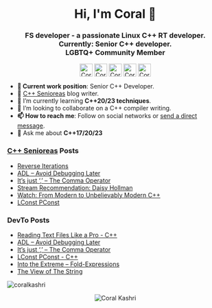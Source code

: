 <h1 align="center">Hi, I'm Coral 👋</h1>
<h3 align="center">FS developer - a passionate Linux C++ RT developer.<br>Currently: Senior C++ developer.<br>LGBTQ+ Community Member</h3>

<p align="center">
<a href="https://dev.to/coralkashri" target="blank"><img align="center" src="https://cdn.jsdelivr.net/npm/simple-icons@3.0.1/icons/dev-dot-to.svg" alt="Coral Kashri" height="30" width="30" /></a>
<a href="https://twitter.com/intent/user?&region=follow&screen_name=koralkashri&tw_p=followbutton" target="blank"><img align="center" src="https://cdn.jsdelivr.net/npm/simple-icons@3.0.1/icons/twitter.svg" alt="Coral Kashri" height="30" width="30" /></a>
<a href="https://www.linkedin.com/in/coral-kashri-330b41162/" target="blank"><img align="center" src="https://cdn.jsdelivr.net/npm/simple-icons@3.0.1/icons/linkedin.svg" alt="Coral Kashri" height="30" width="30" /></a>
<a href="https://stackoverflow.com/users/8038186" target="blank"><img align="center" src="https://cdn.jsdelivr.net/npm/simple-icons@3.0.1/icons/stackoverflow.svg" alt="Coral Kashri" height="30" width="30" /></a>
<a href="https://www.reddit.com/u/CoralKashri?utm_medium=android_app&utm_source=share" target="blank"><img align="center" src="https://cdn.jsdelivr.net/npm/simple-icons@3.0.1/icons/reddit.svg" alt="Coral Kashri" height="30" width="30" /></a>
</p>
<ul>
    <li><b>💼 Current work position</b>: Senior C++ Developer.</li>
    <li>🔭 <a href="https://cppsenioreas.wordpress.com/">C++ Senioreas</a> blog writer.</li>
    <li>🌱 I’m currently learning <b>C++20/23 techniques</b>.</li>
    <li>👯 I’m looking to collaborate on a C++ compiler writing.</li>
    <li><b>📫 How to reach me</b>: Follow on social networks or <a href="mailto:coralkashri@gmail.com">send a direct message</a>.</li>
    <li>💬 Ask me about <b>C++17/20/23</b></li>
</ul>

### [C++ Senioreas](https://cppsenioreas.wordpress.com/) Posts
<!-- CPP-SENIOREAS-POSTS:START -->
- [Reverse Iterations](https://cppsenioreas.wordpress.com/2025/01/01/reverse-iterations-cpp/)
- [ADL – Avoid Debugging Later](https://cppsenioreas.wordpress.com/2024/12/20/adl-avoid-debugging-later/)
- [It’s just ‘,’ – The Comma Operator](https://cppsenioreas.wordpress.com/2024/10/21/its-just-comma-the-comma-operator-cpp/)
- [Stream Recommendation: Daisy Hollman](https://cppsenioreas.wordpress.com/2024/10/08/stream-recommendation-daisy-hollman/)
- [Watch: From Modern to Unbelievably Modern C++](https://cppsenioreas.wordpress.com/2023/09/26/watch-from-modern-to-unbelievably-modern-c/)
- [LConst PConst](https://cppsenioreas.wordpress.com/2023/07/17/lconst-pconst/)
<!-- CPP-SENIOREAS-POSTS:END -->

### DevTo Posts
<!-- DevTo-POSTS:START -->
- [Reading Text Files Like a Pro - C++](https://dev.to/coralkashri/reading-text-files-like-a-pro-c-4l2)
- [ADL – Avoid Debugging Later](https://dev.to/coralkashri/adl-avoid-debugging-later-3dk1)
- [It’s just ‘,’ – The Comma Operator](https://dev.to/coralkashri/its-just-the-comma-operator-2667)
- [LConst PConst - C++](https://dev.to/coralkashri/lconst-pconst-bke)
- [Into the Extreme – Fold-Expressions](https://dev.to/coralkashri/into-the-extreme-fold-expressions-cfl)
- [The View of The String](https://dev.to/coralkashri/the-view-of-the-string-1895)
<!-- DevTo-POSTS:END -->

<!--<p>
         <img align="right" src="https://github-readme-stats.vercel.app/api/top-langs/?username=coralkashri&layout=compact&hide=html" alt="coralkashri" />
</p>-->
<p><img align="center" src="https://github-readme-stats.vercel.app/api?username=coralkashri&show_icons=true" alt="coralkashri" /></p>
<p align="center"> <img src="https://komarev.com/ghpvc/?username=coralkashri" alt="Coral Kashri" /> </p>
